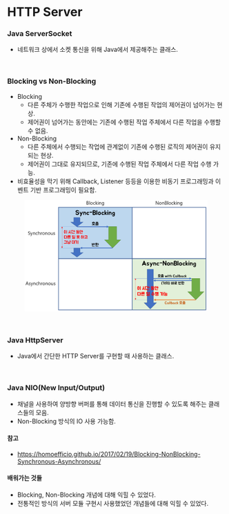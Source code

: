 # HTTP Server

### Java ServerSocket
* 네트워크 상에서 소켓 통신을 위해 Java에서 제공해주는 클래스.

<br>

### Blocking vs Non-Blocking
* Blocking
  * 다른 주체가 수행한 작업으로 인해 기존에 수행된 작업의 제어권이 넘어가는 현상.
  * 제어권이 넘어가는 동안에는 기존에 수행된 작업 주체에서 다른 작업을 수행할 수 없음.
* Non-Blocking
  * 다른 주체에서 수행되는 작업에 관계없이 기존에 수행된 로직의 제어권이 유지되는 현상.
  * 제어권이 그대로 유지되므로, 기존에 수행된 작업 주체에서 다른 작업 수행 가능.
* 비효율성을 막기 위해 Callback, Listener 등등을 이용한 비동기 프로그래밍과 이벤트 기반 프로그래밍이 필요함.

<figure><img src="./images/blocking-non-blocking.png" alt=""></figure>

<br>

### Java HttpServer
* Java에서 간단한 HTTP Server를 구현할 때 사용하는 클래스.

<br>

### Java NIO(New Input/Output)
* 채널을 사용하여 양방향 버퍼를 통해 데이터 통신을 진행할 수 있도록 해주는 클래스들의 모음.
* Non-Blocking 방식의 IO 사용 가능함.

#### 참고
* https://homoefficio.github.io/2017/02/19/Blocking-NonBlocking-Synchronous-Asynchronous/

#### 배워가는 것들
* Blocking, Non-Blocking 개념에 대해 익힐 수 있었다.
* 전통적인 방식의 서버 모듈 구현시 사용했었던 개념들에 대해 익힐 수 있었다.
